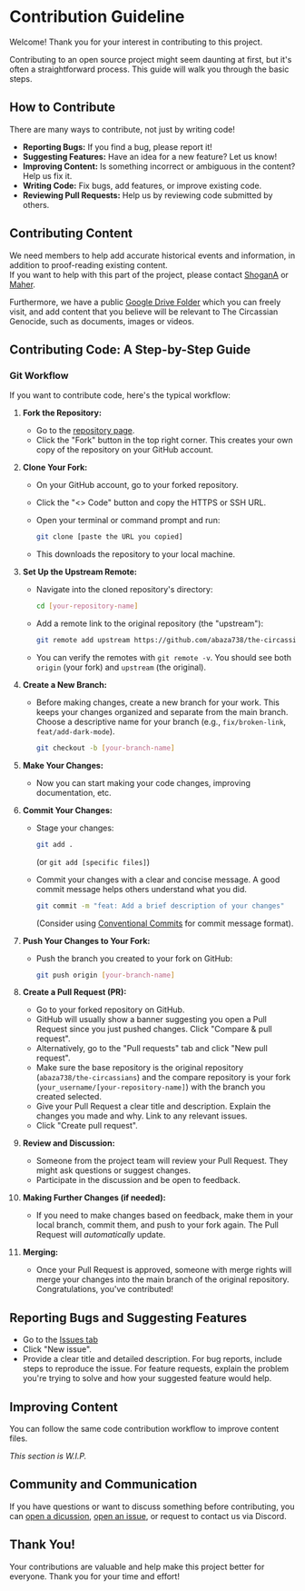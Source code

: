 # Contribution Guideline

Welcome! Thank you for your interest in contributing to this project.

Contributing to an open source project might seem daunting at first, but it's often a straightforward process. This guide will walk you through the basic steps.

## How to Contribute

There are many ways to contribute, not just by writing code!

* **Reporting Bugs:** If you find a bug, please report it!
* **Suggesting Features:** Have an idea for a new feature? Let us know!
* **Improving Content:** Is something incorrect or ambiguous in the content? Help us fix it.
* **Writing Code:** Fix bugs, add features, or improve existing code.
* **Reviewing Pull Requests:** Help us by reviewing code submitted by others.

## Contributing Content

We need members to help add accurate historical events and information, in addition to proof-reading existing content.  
If you want to help with this part of the project, please contact [ShoganA](https://github.com/AbedShowgan) or [Maher](https://github.com/abaza738).

Furthermore, we have a public [Google Drive Folder](https://drive.google.com/drive/u/3/folders/1KtSgGqa-YXcYUdCXHCGjqNHsNL14i1ay) which you can freely visit, and add content that you believe will be relevant to The Circassian Genocide, such as documents, images or videos.

## Contributing Code: A Step-by-Step Guide

### Git Workflow

If you want to contribute code, here's the typical workflow:

1.  **Fork the Repository:**
    * Go to the [repository page](https://github.com/abaza738/the-circassians).
    * Click the "Fork" button in the top right corner. This creates your own copy of the repository on your GitHub account.

2.  **Clone Your Fork:**
    * On your GitHub account, go to your forked repository.
    * Click the "&lt;&gt; Code" button and copy the HTTPS or SSH URL.
    * Open your terminal or command prompt and run:

        ```bash
        git clone [paste the URL you copied]
        ```
    * This downloads the repository to your local machine.

3.  **Set Up the Upstream Remote:**
    * Navigate into the cloned repository's directory:

        ```bash
        cd [your-repository-name]
        ```
    * Add a remote link to the original repository (the "upstream"):

        ```bash
        git remote add upstream https://github.com/abaza738/the-circassians.git
        ```
    * You can verify the remotes with `git remote -v`. You should see both `origin` (your fork) and `upstream` (the original).

4.  **Create a New Branch:**
    * Before making changes, create a new branch for your work. This keeps your changes organized and separate from the main branch. Choose a descriptive name for your branch (e.g., `fix/broken-link`, `feat/add-dark-mode`).

        ```bash
        git checkout -b [your-branch-name]
        ```

5.  **Make Your Changes:**
    * Now you can start making your code changes, improving documentation, etc.

6.  **Commit Your Changes:**
    * Stage your changes:

        ```bash
        git add .
        ```
        (or `git add [specific files]`)
    * Commit your changes with a clear and concise message. A good commit message helps others understand what you did.

        ```bash
        git commit -m "feat: Add a brief description of your changes"
        ```
        (Consider using [Conventional Commits](https://www.conventionalcommits.org/en/v1.0.0/) for commit message format).

7.  **Push Your Changes to Your Fork:**
    * Push the branch you created to your fork on GitHub:

        ```bash
        git push origin [your-branch-name]
        ```

8.  **Create a Pull Request (PR):**
    * Go to your forked repository on GitHub.
    * GitHub will usually show a banner suggesting you open a Pull Request since you just pushed changes. Click "Compare & pull request".
    * Alternatively, go to the "Pull requests" tab and click "New pull request".
    * Make sure the base repository is the original repository (`abaza738/the-circassians`) and the compare repository is your fork (`your_username/[your-repository-name]`) with the branch you created selected.
    * Give your Pull Request a clear title and description. Explain the changes you made and why. Link to any relevant issues.
    * Click "Create pull request".

9. **Review and Discussion:**
    * Someone from the project team will review your Pull Request. They might ask questions or suggest changes.
    * Participate in the discussion and be open to feedback.

10. **Making Further Changes (if needed):**
    * If you need to make changes based on feedback, make them in your local branch, commit them, and push to your fork again. The Pull Request will *automatically* update.

11. **Merging:**
    * Once your Pull Request is approved, someone with merge rights will merge your changes into the main branch of the original repository. Congratulations, you've contributed!

## Reporting Bugs and Suggesting Features

* Go to the [Issues tab](https://github.com/abaza738/the-circassians/issues)
* Click "New issue".
* Provide a clear title and detailed description. For bug reports, include steps to reproduce the issue. For feature requests, explain the problem you're trying to solve and how your suggested feature would help.

## Improving Content

You can follow the same code contribution workflow to improve content files.

*This section is W.I.P.*

## Community and Communication

If you have questions or want to discuss something before contributing, you can [open a dicussion](https://github.com/abaza738/the-circassians/discussions), [open an issue](https://github.com/abaza738/the-circassians/issues), or request to contact us via Discord.

## Thank You!

Your contributions are valuable and help make this project better for everyone. Thank you for your time and effort!
